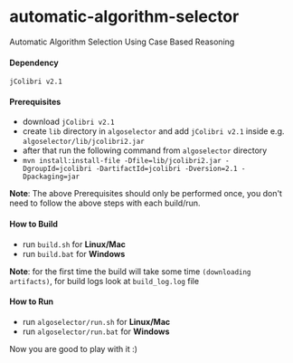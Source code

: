# automatic-algorithm-selector
Automatic Algorithm Selection Using Case Based Reasoning

####  Dependency
`jColibri v2.1` 

#### Prerequisites
* download `jColibri v2.1` 
* create `lib` directory in `algoselector` and add `jColibri v2.1` inside e.g. `algoselector/lib/jcolibri2.jar`
* after that run the following command from `algoselector` directory
* `mvn install:install-file -Dfile=lib/jcolibri2.jar -DgroupId=jcolibri -DartifactId=jcolibri -Dversion=2.1 -Dpackaging=jar`

**Note**: The above Prerequisites should only be performed once, you don't need to follow the above steps with each build/run.

#### How to Build
* run `build.sh` for **Linux/Mac**
* run `build.bat` for **Windows**

**Note**: for the first time the build will take some time `(downloading artifacts)`, for build logs look at `build_log.log` file

#### How to Run
* run `algoselector/run.sh` for **Linux/Mac**
* run `algoselector/run.bat` for **Windows**

Now you are good to play with it :)
